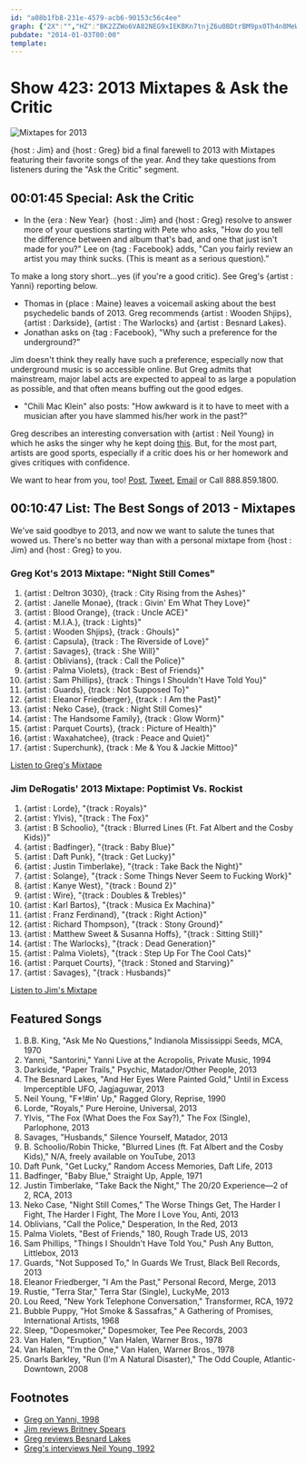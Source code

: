 ```yaml
---
id: "a08b1fb8-231e-4579-acb6-90153c56c4ee"
graph: {"2X":"","HZ":"BK2ZZWo6VA82NEG9xIEKBKn7tnjZ6u0BDtrBM9px0Th4n8MeW9QCsnAnS2m4BIRGZnS2m4RdajLTN4QtFJuAJmNYtVFJuAJU31wR1nJek8GknlEb4vYHi3Vz8skBJejr03dPPqvqoBuxgXrsHlbAIFBC5Z9YnrchF9zotYnrchBFPs8WemRuKUZMFRpX3YGj6fuwfdwU2GVE9BAy8PBEWH5n1XuLBAUhkpQStWBILKLFQe157Rr4zqFWNv7Rr4zMAgycJ4ZnQr7Bri"}
pubdate: "2014-01-03T00:00"
template: 
---
```






# Show 423: 2013 Mixtapes & Ask the Critic

![Mixtapes for 2013](https://static.soundopinions.org/images/2013/mixtapes_web.jpg)

{host : Jim} and {host : Greg} bid a final farewell to 2013 with Mixtapes featuring their favorite songs of the year. And they take questions from listeners during the "Ask the Critic" segment.



## 00:01:45 Special: Ask the Critic

- In the {era : New Year}  {host : Jim} and {host : Greg} resolve to answer more of your questions starting with Pete who asks, "How do you tell the difference between and album that's bad, and one that just isn't made for you?" Lee on {tag : Facebook} adds, "Can you fairly review an artist you may think sucks. (This is meant as a serious question)."

To make a long story short...yes (if you're a good critic). See Greg's {artist : Yanni} reporting below.

- Thomas in {place : Maine} leaves a voicemail asking about the best psychedelic bands of 2013. Greg recommends {artist : Wooden Shjips}, {artist : Darkside}, {artist : The Warlocks} and {artist : Besnard Lakes}.
- Jonathan asks on {tag : Facebook}, "Why such a preference for the underground?"

Jim doesn't think they really have such a preference, especially now that underground music is so accessible online. But Greg admits that mainstream, major label acts are expected to appeal to as large a population as possible, and that often means buffing out the good edges.

- "Chili Mac Klein" also posts: "How awkward is it to have to meet with a musician after you have slammed his/her work in the past?"

Greg describes an interesting conversation with {artist : Neil Young} in which he asks the singer why he kept doing [this](http://songmeanings.com/songs/view/126058/). But, for the most part, artists are good sports, especially if a critic does his or her homework and gives critiques with confidence.

We want to hear from you, too! [Post](http://www.facebook.com/soundopinions), [Tweet](https://twitter.com/soundopinions), [Email](interact@soundopinions.org) or Call 888.859.1800.



## 00:10:47 List: The Best Songs of 2013 - Mixtapes

We've said goodbye to 2013, and now we want to salute the tunes that wowed us. There's no better way than with a personal mixtape from {host : Jim} and {host : Greg} to you.


### Greg Kot's 2013 Mixtape: "Night Still Comes"

1. {artist : Deltron 3030}, {track : City Rising from the Ashes}"
2. {artist : Janelle Monae}, {track : Givin' Em What They Love}"
3. {artist : Blood Orange}, {track : Uncle ACE}"
4. {artist : M.I.A.}, {track : Lights}"
5. {artist : Wooden Shjips}, {track : Ghouls}"
6. {artist : Capsula}, {track : The Riverside of Love}"
7. {artist : Savages}, {track : She Will}"
8. {artist : Oblivians}, {track : Call the Police}"
9. {artist : Palma Violets}, {track : Best of Friends}"
10. {artist : Sam Phillips}, {track : Things I Shouldn't Have Told You}"
11. {artist : Guards}, {track : Not Supposed To}"
12. {artist : Eleanor Friedberger}, {track : I Am the Past}"
13. {artist : Neko Case}, {track : Night Still Comes}"
14. {artist : The Handsome Family}, {track : Glow Worm}"
15. {artist : Parquet Courts}, {track : Picture of Health}"
16. {artist : Waxahatchee}, {track : Peace and Quiet}"
17. {artist : Superchunk}, {track : Me & You & Jackie Mittoo}"

[Listen to Greg's Mixtape](https://soundcloud.com/soundopinions/gregs-2013-mixtape)


### Jim DeRogatis' 2013 Mixtape: Poptimist Vs. Rockist

1. {artist : Lorde}, "{track : Royals}"
2. {artist : Ylvis}, "{track : The Fox}"
3. {artist : B Schoolio}, "{track : Blurred Lines (Ft. Fat Albert and the Cosby Kids)}"
4. {artist : Badfinger}, "{track : Baby Blue}"
5. {artist : Daft Punk}, "{track : Get Lucky}"
6. {artist : Justin Timberlake}, "{track : Take Back the Night}"
7. {artist : Solange}, "{track : Some Things Never Seem to Fucking Work}"
8. {artist : Kanye West}, "{track : Bound 2}"
9. {artist : Wire}, "{track : Doubles & Trebles}"
10. {artist : Karl Bartos}, "{track : Musica Ex Machina}"
11. {artist : Franz Ferdinand}, "{track : Right Action}"
12. {artist : Richard Thompson}, "{track : Stony Ground}"
13. {artist : Matthew Sweet & Susanna Hoffs}, "{track : Sitting Still}"
14. {artist : The Warlocks}, "{track : Dead Generation}"
15. {artist : Palma Violets}, "{track : Step Up For The Cool Cats}"
16. {artist : Parquet Courts}, "{track : Stoned and Starving}"
17. {artist : Savages}, "{track : Husbands}"

[Listen to Jim's Mixtape](https://soundcloud.com/soundopinions/jims-2013-mixtape)



## Featured Songs

1. B.B. King, "Ask Me No Questions," Indianola Mississippi Seeds, MCA, 1970
2. Yanni, "Santorini," Yanni Live at the Acropolis, Private Music, 1994
3. Darkside, "Paper Trails," Psychic, Matador/Other People, 2013
4. The Besnard Lakes, "And Her Eyes Were Painted Gold," Until in Excess Imperceptible UFO, Jagjaguwar, 2013
5. Neil Young, "F*!#in' Up," Ragged Glory, Reprise, 1990
6. Lorde, "Royals," Pure Heroine, Universal, 2013
7. Ylvis, "The Fox (What Does the Fox Say?)," The Fox (Single), Parlophone, 2013
8. Savages, "Husbands," Silence Yourself, Matador, 2013
9. B. Schoolio/Robin Thicke, "Blurred Lines (ft. Fat Albert and the Cosby Kids)," N/A, freely available on YouTube, 2013
10. Daft Punk, "Get Lucky," Random Access Memories, Daft Life, 2013
11. Badfinger, "Baby Blue," Straight Up, Apple, 1971
12. Justin Timberlake, "Take Back the Night," The 20/20 Experience—2 of 2, RCA, 2013
13. Neko Case, "Night Still Comes," The Worse Things Get, The Harder I Fight, The Harder I Fight, The More I Love You, Anti, 2013
14. Oblivians, "Call the Police," Desperation, In the Red, 2013
15. Palma Violets, "Best of Friends," 180, Rough Trade US, 2013
16. Sam Phillips, "Things I Shouldn't Have Told You," Push Any Button, Littlebox, 2013
17. Guards, "Not Supposed To," In Guards We Trust, Black Bell Records, 2013
18. Eleanor Friedberger, "I Am the Past," Personal Record, Merge, 2013
19. Rustie, "Terra Star," Terra Star (Single), LuckyMe, 2013
20. Lou Reed, "New York Telephone Conversation," Transformer, RCA, 1972
21. Bubble Puppy, "Hot Smoke & Sassafras," A Gathering of Promises, International Artists, 1968
22. Sleep, "Dopesmoker," Dopesmoker, Tee Pee Records, 2003
23. Van Halen, "Eruption," Van Halen, Warner Bros., 1978
24. Van Halen, "I'm the One," Van Halen, Warner Bros., 1978
25. Gnarls Barkley, "Run (I'm A Natural Disaster)," The Odd Couple, Atlantic-Downtown, 2008



## Footnotes

- [Greg on Yanni, 1998](http://articles.chicagotribune.com/1998-02-15/news/9802150447_1_world-music-previous-song-concert)
- [Jim reviews Britney Spears](http://www.jimdero.com/News2008/BritneySpearsCircus.htm)
- [Greg reviews Besnard Lakes](http://articles.chicagotribune.com/2013-04-01/entertainment/chi-besnard-lakes-review-20130401_1_jace-lasek-olga-goreas-album-review)
- [Greg's interviews Neil Young, 1992](http://articles.chicagotribune.com/1992-11-01/entertainment/9204080877_1_sonic-youth-ragged-glory-solo-acoustic-tour)
